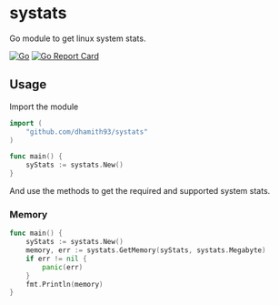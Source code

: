 # systats

Go module to get linux system stats. 

[![Go](https://github.com/dhamith93/systats/actions/workflows/go.yml/badge.svg)](https://github.com/dhamith93/SyMon/systats/workflows/go.yml) [![Go Report Card](https://goreportcard.com/badge/github.com/dhamith93/systats)](https://goreportcard.com/report/github.com/dhamith93/systats)

## Usage

Import the module 

```go
import (
	"github.com/dhamith93/systats"
)

func main() {
    syStats := systats.New()
}
```

And use the methods to get the required and supported system stats.

### Memory

```go
func main() {
	syStats := systats.New()
	memory, err := systats.GetMemory(syStats, systats.Megabyte)
	if err != nil {
		panic(err)
	}
	fmt.Println(memory)
}
```
